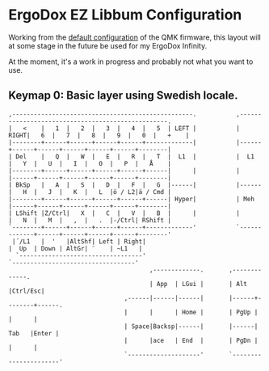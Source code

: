 # ErgoDox EZ Libbum Configuration

Working from the [default configuration](http://qmk.fm/keyboards/ergodox/keymaps/default/) of the QMK firmware, this layout will at some stage in the future be used for my ErgoDox Infinity.

At the moment, it's a work in progress and probably not what you want to use.


## Keymap 0: Basic layer using Swedish locale.

    ,--------------------------------------------------.           ,--------------------------------------------------.
    |   <    |   1  |   2  |   3  |   4  |   5  | LEFT |           | RIGHT|   6  |   7  |   8  |   9  |   0  |   +    |
    |--------+------+------+------+------+-------------|           |------+------+------+------+------+------+--------|
    | Del    |   Q  |   W  |   E  |   R  |   T  |  L1  |           |  L1  |   Y  |   U  |   I  |   O  |   P  |   Å    |
    |--------+------+------+------+------+------|      |           |      |------+------+------+------+------+--------|
    | BkSp   |   A  |   S  |   D  |   F  |   G  |------|           |------|   H  |   J  |   K  |   L  |ö / L2|ä / Cmd |
    |--------+------+------+------+------+------| Hyper|           | Meh  |------+------+------+------+------+--------|
    | LShift |Z/Ctrl|   X  |   C  |   V  |   B  |      |           |      |   N  |   M  |   ,  |   .  |-/Ctrl| RShift |
    `--------+------+------+------+------+-------------'           `-------------+------+------+------+------+--------'
     |´/L1   |  '   |AltShf| Left | Right|                                       |  Up  | Down | AltGr| ¨    | ~L1   |
      `----------------------------------'                                       `----------------------------------'
                                           ,-------------.       ,-------------.
                                           | App  | LGui |       | Alt  |Ctrl/Esc|
                                    ,------|------|------|       |------+--------+------.
                                    |      |      | Home |       | PgUp |        |      |
                                    | Space|Backsp|------|       |------|  Tab   |Enter |
                                    |      |ace   | End  |       | PgDn |        |      |
                                    `--------------------'       `----------------------'
